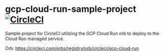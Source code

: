 # gcp-cloud-run-sample-project [![CircleCI](https://circleci.com/gh/CircleCI-Public/gcp-cloud-run-sample-project.svg?style=svg)](https://circleci.com/gh/CircleCI-Public/gcp-cloud-run-sample-project)
Sample project for CircleCI utilizing the GCP Cloud Run orb to deploy to the Cloud Run managed service.

Orb: https://circleci.com/orbs/registry/orb/circleci/gcp-cloud-run